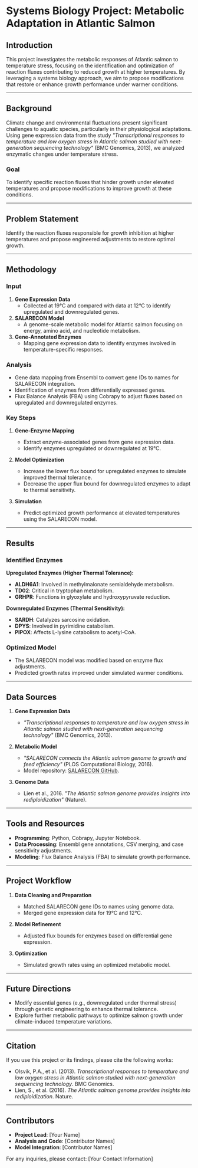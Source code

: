 # Systems Biology Project: Metabolic Adaptation in Atlantic Salmon

## Introduction
This project investigates the metabolic responses of Atlantic salmon to temperature stress, focusing on the identification and optimization of reaction fluxes contributing to reduced growth at higher temperatures. By leveraging a systems biology approach, we aim to propose modifications that restore or enhance growth performance under warmer conditions.

---

## Background
Climate change and environmental fluctuations present significant challenges to aquatic species, particularly in their physiological adaptations. Using gene expression data from the study _"Transcriptional responses to temperature and low oxygen stress in Atlantic salmon studied with next-generation sequencing technology"_ (BMC Genomics, 2013), we analyzed enzymatic changes under temperature stress.

### Goal
To identify specific reaction fluxes that hinder growth under elevated temperatures and propose modifications to improve growth at these conditions.

---

## Problem Statement
Identify the reaction fluxes responsible for growth inhibition at higher temperatures and propose engineered adjustments to restore optimal growth.

---

## Methodology

### Input
1. **Gene Expression Data**
   - Collected at 19°C and compared with data at 12°C to identify upregulated and downregulated genes.
2. **SALARECON Model**
   - A genome-scale metabolic model for Atlantic salmon focusing on energy, amino acid, and nucleotide metabolism.
3. **Gene-Annotated Enzymes**
   - Mapping gene expression data to identify enzymes involved in temperature-specific responses.

### Analysis
- Gene data mapping from Ensembl to convert gene IDs to names for SALARECON integration.
- Identification of enzymes from differentially expressed genes.
- Flux Balance Analysis (FBA) using Cobrapy to adjust fluxes based on upregulated and downregulated enzymes.

### Key Steps
1. **Gene-Enzyme Mapping**
   - Extract enzyme-associated genes from gene expression data.
   - Identify enzymes upregulated or downregulated at 19°C.

2. **Model Optimization**
   - Increase the lower flux bound for upregulated enzymes to simulate improved thermal tolerance.
   - Decrease the upper flux bound for downregulated enzymes to adapt to thermal sensitivity.

3. **Simulation**
   - Predict optimized growth performance at elevated temperatures using the SALARECON model.

---

## Results

### Identified Enzymes
**Upregulated Enzymes (Higher Thermal Tolerance):**
- **ALDH6A1**: Involved in methylmalonate semialdehyde metabolism.
- **TD02**: Critical in tryptophan metabolism.
- **GRHPR**: Functions in glyoxylate and hydroxypyruvate reduction.

**Downregulated Enzymes (Thermal Sensitivity):**
- **SARDH**: Catalyzes sarcosine oxidation.
- **DPYS**: Involved in pyrimidine catabolism.
- **PIPOX**: Affects L-lysine catabolism to acetyl-CoA.

### Optimized Model
- The SALARECON model was modified based on enzyme flux adjustments.
- Predicted growth rates improved under simulated warmer conditions.

---

## Data Sources
1. **Gene Expression Data**
   - _"Transcriptional responses to temperature and low oxygen stress in Atlantic salmon studied with next-generation sequencing technology"_ (BMC Genomics, 2013).

2. **Metabolic Model**
   - _"SALARECON connects the Atlantic salmon genome to growth and feed efficiency"_ (PLOS Computational Biology, 2016).
   - Model repository: [SALARECON GitHub](https://github.com/project/SALARECON).

3. **Genome Data**
   - Lien et al., 2016. _"The Atlantic salmon genome provides insights into rediploidization"_ (Nature).

---

## Tools and Resources
- **Programming**: Python, Cobrapy, Jupyter Notebook.
- **Data Processing**: Ensembl gene annotations, CSV merging, and case sensitivity adjustments.
- **Modeling**: Flux Balance Analysis (FBA) to simulate growth performance.

---

## Project Workflow

1. **Data Cleaning and Preparation**
   - Matched SALARECON gene IDs to names using genome data.
   - Merged gene expression data for 19°C and 12°C.

2. **Model Refinement**
   - Adjusted flux bounds for enzymes based on differential gene expression.

3. **Optimization**
   - Simulated growth rates using an optimized metabolic model.

---

## Future Directions
- Modify essential genes (e.g., downregulated under thermal stress) through genetic engineering to enhance thermal tolerance.
- Explore further metabolic pathways to optimize salmon growth under climate-induced temperature variations.

---

## Citation
If you use this project or its findings, please cite the following works:
- Olsvik, P.A., et al. (2013). _Transcriptional responses to temperature and low oxygen stress in Atlantic salmon studied with next-generation sequencing technology_. BMC Genomics.
- Lien, S., et al. (2016). _The Atlantic salmon genome provides insights into rediploidization_. Nature.

---

## Contributors
- **Project Lead**: [Your Name]
- **Analysis and Code**: [Contributor Names]
- **Model Integration**: [Contributor Names]

For any inquiries, please contact: [Your Contact Information]
